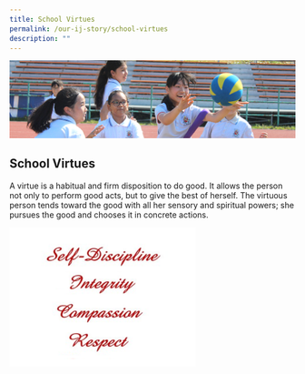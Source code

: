 ```yaml
---
title: School Virtues
permalink: /our-ij-story/school-virtues
description: ""
---
```

![](/images/subpage.jpg)

## School Virtues

A virtue is a habitual and firm disposition to do good. It allows the person not only to perform good acts, but to give the best of herself. The virtuous person tends toward the good with all her sensory and spiritual powers; she pursues the good and chooses it in concrete actions.


<img src="/images/Our%20IJ%20Story/School%20Virtues.png"  
     style="width:65%">
